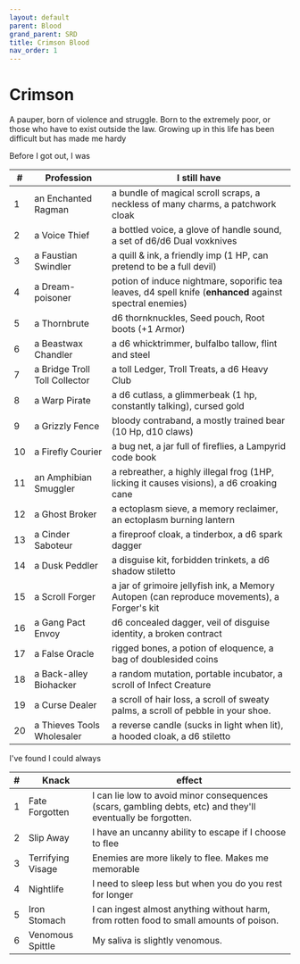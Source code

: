 ```yaml
---
layout: default
parent: Blood
grand_parent: SRD
title: Crimson Blood
nav_order: 1
---
```

# Crimson
A pauper, born of violence and struggle. Born to the extremely poor, or those who have to exist outside the law. Growing up in this life has been difficult but has made me hardy

Before I got out, I was

|#|Profession |I still have|
|------|-----------|-|
|1     |an Enchanted Ragman |a bundle of magical scroll scraps, a neckless of many charms, a patchwork cloak|
|2     |a Voice Thief    | a bottled voice, a glove of handle sound, a set of d6/d6 Dual voxknives|
|3     |a Faustian Swindler | a quill & ink, a friendly imp (1 HP, can pretend to be a full devil)|
|4     |a Dream-poisoner |potion of induce nightmare, soporific tea leaves, d4 spell knife (__enhanced__ against spectral enemies)|
|5     |a Thornbrute |d6 thornknuckles, Seed pouch, Root boots (+1 Armor)|
|6     |a Beastwax Chandler |a d6 whicktrimmer, bulfalbo tallow, flint and steel|
|7     |a Bridge Troll Toll Collector | a toll Ledger, Troll Treats, a d6 Heavy Club|
|8     |a Warp Pirate | a d6 cutlass, a glimmerbeak (1 hp, constantly talking), cursed gold|
|9     |a Grizzly Fence |bloody contraband, a mostly trained bear (10 Hp, d10 claws)|
|10    |a Firefly Courier |a bug net, a jar full of fireflies, a Lampyrid code book|
|11    |an Amphibian Smuggler |a rebreather, a highly illegal frog (1HP, licking it causes visions), a d6 croaking cane|
|12    |a Ghost Broker | a ectoplasm sieve, a memory reclaimer, an ectoplasm burning lantern|
|13    |a Cinder Saboteur |a fireproof cloak, a tinderbox, a d6 spark dagger|
|14    |a Dusk Peddler |a disguise kit, forbidden trinkets, a d6 shadow stiletto|
|15    |a Scroll Forger | a jar of grimoire jellyfish ink, a Memory Autopen (can reproduce movements), a Forger's kit|
|16    |a Gang Pact Envoy |d6 concealed dagger, veil of disguise identity, a broken contract|
|17    |a False Oracle |rigged bones, a potion of eloquence, a bag of doublesided coins|
|18    |a Back-alley Biohacker |a random mutation, portable incubator, a scroll of Infect Creature|
|19    |a Curse Dealer |a scroll of hair loss, a scroll of sweaty palms, a scroll of pebble in your shoe.|
|20    |a Thieves Tools Wholesaler |a reverse candle (sucks in light when lit), a hooded cloak, a d6 stiletto|

I've found I could always

|#|Knack |effect|
|------|-----------|-|
|1     |Fate Forgotten |I can lie low to avoid minor consequences (scars, gambling debts, etc) and they'll eventually be forgotten.|
|2     |Slip Away    | I have an uncanny ability to escape if I choose to flee|
|3     |Terrifying Visage | Enemies are more likely to flee. Makes me memorable|
|4     |Nightlife |I need to sleep less but when you do you rest for longer|
|5     |Iron Stomach |I can ingest almost anything without harm, from rotten food to small amounts of poison.|
|6     |Venomous Spittle |My saliva is slightly venomous.|
